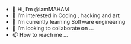 - 👋 Hi, I’m @iamMAHAM
- 👀 I’m interested in Coding , hacking and art 
- 🌱 I’m currently learning Software engineering
- 💞️ I’m looking to collaborate on ...
- 📫 How to reach me ...

<!---
iamMAHAM/iamMAHAM is a ✨ special ✨ repository because its `README.md` (this file) appears on your GitHub profile.
You can click the Preview link to take a look at your changes.
--->
